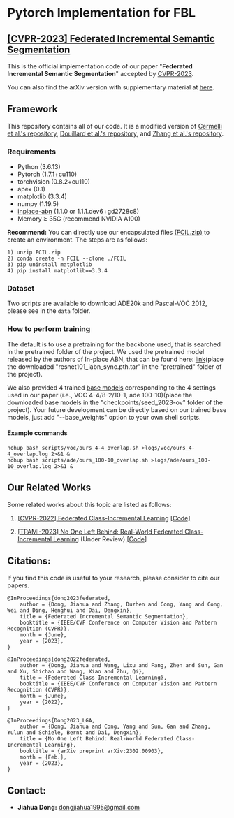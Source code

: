 # Pytorch Implementation for FBL

## [[CVPR-2023] Federated Incremental Semantic Segmentation](https://arxiv.org/pdf/2304.04620.pdf)

This is the official implementation code of our paper "**Federated Incremental Semantic Segmentation**" accepted by [CVPR-2023](https://cvpr2023.thecvf.com/). 

You can also find the arXiv version with supplementary material at [here](https://arxiv.org/pdf/2304.04620.pdf).


## Framework

This repository contains all of our code. It is a modified version of
[Cermelli et al.'s repository](https://github.com/fcdl94/MiB), [Douillard et al.'s repository](https://github.com/arthurdouillard/CVPR2021_PLOP), and [Zhang et al.'s repository](https://github.com/zhangchbin/RCIL).


### Requirements

- Python (3.6.13)
- Pytorch (1.7.1+cu110)
- torchvision (0.8.2+cu110)
- apex (0.1)
- matplotlib (3.3.4)
- numpy (1.19.5)
- [inplace-abn](https://github.com/mapillary/inplace_abn) (1.1.0 or 1.1.1.dev6+gd2728c8)
- Memory $\geq$ 35G (recommend NVIDIA A100)


**Recommend:** You can directly use our encapsulated files [(FCIL.zip)](https://share.weiyun.com/cjxea0lG) to create an environment. The steps are as follows:
````
1) unzip FCIL.zip
2) conda create -n FCIL --clone ./FCIL
3) pip uninstall matplotlib
4) pip install matplotlib==3.3.4
````


### Dataset

Two scripts are available to download ADE20k and Pascal-VOC 2012, please see in the `data` folder.



### How to perform training

The default is to use a pretraining for the backbone used, that is searched in the pretrained folder of the project.
We used the pretrained model released by the authors of In-place ABN, that can be found here:
[link](https://github.com/arthurdouillard/CVPR2021_PLOP/releases/download/v1.0/resnet101_iabn_sync.pth.tar)(place the downloaded "resnet101_iabn_sync.pth.tar" in the "pretrained" folder of the project).

We also provided 4 trained [base models](https://share.weiyun.com/WHo0N1Im) corresponding to the 4 settings used in our paper (i.e., VOC 4-4/8-2/10-1, ade 100-10)(place the downloaded base models in the "checkpoints/seed_2023-ov" folder of the project). Your future development can be directly based on our trained base models, just add "--base_weights" option to your own shell scripts.


#### Example commands

````
nohup bash scripts/voc/ours_4-4_overlap.sh >logs/voc/ours_4-4_overlap.log 2>&1 &
nohup bash scripts/ade/ours_100-10_overlap.sh >logs/ade/ours_100-10_overlap.log 2>&1 &
````


## Our Related Works

Some related works about this topic are listed as follows:

1. [[CVPR-2022] Federated Class-Incremental Learning](https://openaccess.thecvf.com/content/CVPR2022/html/Dong_Federated_Class-Incremental_Learning_CVPR_2022_paper.html) [[Code]](https://github.com/conditionWang/FCIL)

2. [[TPAMI-2023] No One Left Behind: Real-World Federated Class-Incremental Learning](https://arxiv.org/abs/2302.00903v1) (Under Review) [[Code]](https://github.com/jiahuadong/lga)


## Citations:

If you find this code is useful to your research, please consider to cite our papers.

```
@InProceedings{dong2023federated,
    author = {Dong, Jiahua and Zhang, Duzhen and Cong, Yang and Cong, Wei and Ding, Henghui and Dai, Dengxin},
    title = {Federated Incremental Semantic Segmentation},
    booktitle = {IEEE/CVF Conference on Computer Vision and Pattern Recognition (CVPR)},
    month = {June},
    year = {2023},
}
```
```
@InProceedings{dong2022federated,
    author = {Dong, Jiahua and Wang, Lixu and Fang, Zhen and Sun, Gan and Xu, Shichao and Wang, Xiao and Zhu, Qi},
    title = {Federated Class-Incremental Learning},
    booktitle = {IEEE/CVF Conference on Computer Vision and Pattern Recognition (CVPR)},
    month = {June},
    year = {2022},
}
```
```
@InProceedings{Dong2023_LGA,
    author = {Dong, Jiahua and Cong, Yang and Sun, Gan and Zhang, Yulun and Schiele, Bernt and Dai, Dengxin},
    title = {No One Left Behind: Real-World Federated Class-Incremental Learning},
    booktitle = {arXiv preprint arXiv:2302.00903},
    month = {Feb.},
    year = {2023},
}
```

## Contact:

* **Jiahua Dong:** dongjiahua1995@gmail.com
